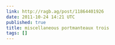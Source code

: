 ```yaml
---
link: http://ragb.ag/post/11864401926
date: 2011-10-24 14:21 UTC
published: true
title: miscellaneous portmanteaux trois
tags: []
---
```



